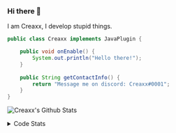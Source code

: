 ### Hi there 👋

I am Creaxx, I develop stupid things. 

```java
public class Creaxx implements JavaPlugin {

    public void onEnable() {
        System.out.println("Hello there!");
    }
    
    public String getContactInfo() {
        return "Message me on discord: Creaxx#0001";
    }
}
```

![Creaxx's Github Stats](https://github-readme-stats.vercel.app/api?username=CreaxxOG&show_icons=true&theme=dark&count_private=true)

<details>
  <summary>Code Stats</summary>

<!--START_SECTION:waka-->
![Code Time](http://img.shields.io/badge/Code%20Time-1%2C164%20hrs%209%20mins-blue)

![Lines of code](https://img.shields.io/badge/From%20Hello%20World%20I%27ve%20Written-542.1%20thousand%20lines%20of%20code-blue)

**🐱 My GitHub Data** 

> 📦 66.3 kB Used in GitHub's Storage 
 > 
> 🏆 1,070 Contributions in the Year 2023
 > 
> 🚫 Not Opted to Hire
 > 
> 📜 4 Public Repositories 
 > 
> 🔑 2 Private Repositories 
 > 
**I'm an Early 🐤** 

```text
🌞 Morning                282 commits         ██░░░░░░░░░░░░░░░░░░░░░░░   07.47 % 
🌆 Daytime                1631 commits        ███████████░░░░░░░░░░░░░░   43.18 % 
🌃 Evening                1809 commits        ████████████░░░░░░░░░░░░░   47.90 % 
🌙 Night                  55 commits          ░░░░░░░░░░░░░░░░░░░░░░░░░   01.46 % 
```
📅 **I'm Most Productive on Saturday** 

```text
Monday                   449 commits         ███░░░░░░░░░░░░░░░░░░░░░░   11.89 % 
Tuesday                  483 commits         ███░░░░░░░░░░░░░░░░░░░░░░   12.79 % 
Wednesday                528 commits         ███░░░░░░░░░░░░░░░░░░░░░░   13.98 % 
Thursday                 604 commits         ████░░░░░░░░░░░░░░░░░░░░░   15.99 % 
Friday                   351 commits         ██░░░░░░░░░░░░░░░░░░░░░░░   09.29 % 
Saturday                 701 commits         █████░░░░░░░░░░░░░░░░░░░░   18.56 % 
Sunday                   661 commits         ████░░░░░░░░░░░░░░░░░░░░░   17.50 % 
```


📊 **This Week I Spent My Time On** 

```text
💬 Programming Languages: 
Java                     18 hrs 34 mins      ████████████████████████░   95.90 % 
XML                      33 mins             █░░░░░░░░░░░░░░░░░░░░░░░░   02.88 % 
YAML                     6 mins              ░░░░░░░░░░░░░░░░░░░░░░░░░   00.54 % 
GitIgnore file           4 mins              ░░░░░░░░░░░░░░░░░░░░░░░░░   00.41 % 
textmate                 1 min               ░░░░░░░░░░░░░░░░░░░░░░░░░   00.11 % 

🔥 Editors: 
IntelliJ                 19 hrs 21 mins      █████████████████████████   100.00 % 
```

**I Mostly Code in Java** 

```text
Java                     55 repos            █████████████████████░░░░   83.33 % 
Kotlin                   8 repos             ███░░░░░░░░░░░░░░░░░░░░░░   12.12 % 
TypeScript               2 repos             █░░░░░░░░░░░░░░░░░░░░░░░░   03.03 % 
EJS                      1 repo              ░░░░░░░░░░░░░░░░░░░░░░░░░   01.52 % 
```




 Last Updated on 02/04/2023 12:33:12 UTC
<!--END_SECTION:waka-->
</details>
